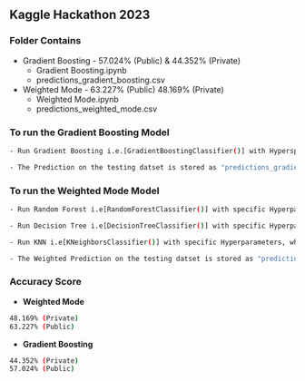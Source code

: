 ## Kaggle Hackathon 2023

### **Folder Contains**
* Gradient Boosting - 57.024% (Public) & 44.352% (Private)
    * Gradient Boosting.ipynb
    * predictions_gradient_boosting.csv
* Weighted Mode - 63.227% (Public) 48.169% (Private)
    * Weighted Mode.ipynb
    * predictions_weighted_mode.csv    

### **To run the Gradient Boosting Model**
```bash
- Run Gradient Boosting i.e.[GradientBoostingClassifier()] with Hyperspecific parameters, whose instance is stored in model_GB

- The Prediction on the testing datset is stored as "predictions_gradient_boosting.csv"
```
### **To run the Weighted Mode Model**
```bash
- Run Random Forest i.e[RandomForestClassifier()] with specific Hyperparameters, whose instance is stored in model_1

- Run Decision Tree i.e[DecisionTreeClassifier()] with specific Hyperparameters, whose instance is stored in model_2 

- Run KNN i.e[KNeighborsClassifier()] with specific Hyperparameters, whose instance is stored in model_3 

- The Weighted Prediction on the testing datset is stored as "predictions_weighted_mode.csv"

```

### **Accuracy Score**
* **Weighted Mode**
```bash
48.169% (Private)
63.227% (Public)
```
* **Gradient Boosting**
```bash
44.352% (Private)
57.024% (Public)
```